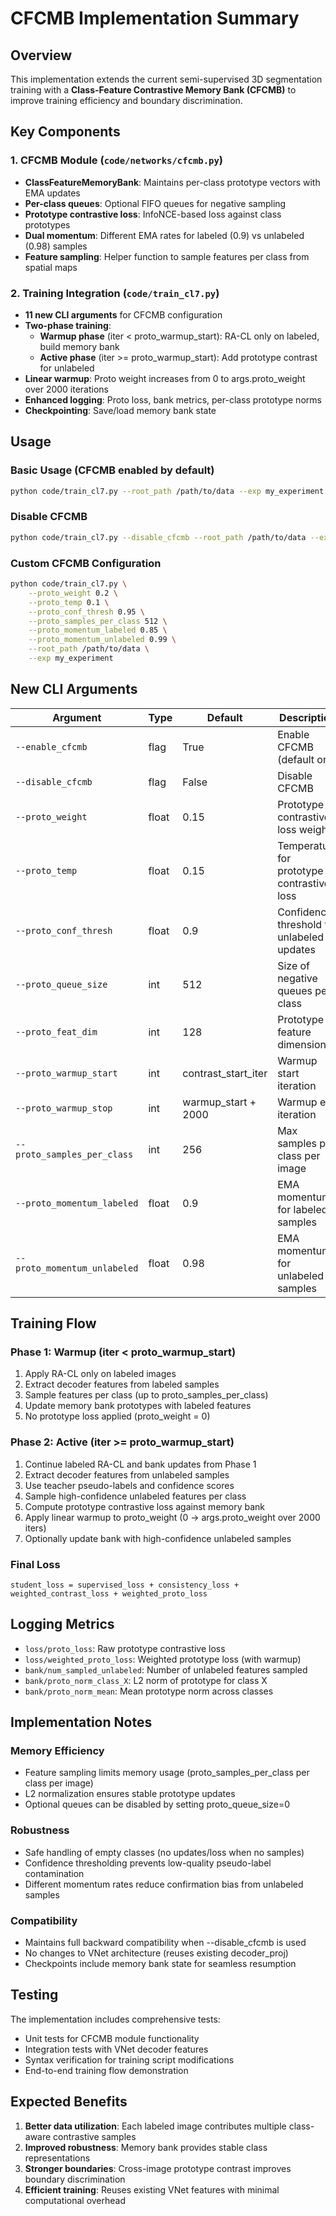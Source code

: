 # CFCMB Implementation Summary

## Overview
This implementation extends the current semi-supervised 3D segmentation training with a **Class-Feature Contrastive Memory Bank (CFCMB)** to improve training efficiency and boundary discrimination.

## Key Components

### 1. CFCMB Module (`code/networks/cfcmb.py`)
- **ClassFeatureMemoryBank**: Maintains per-class prototype vectors with EMA updates
- **Per-class queues**: Optional FIFO queues for negative sampling  
- **Prototype contrastive loss**: InfoNCE-based loss against class prototypes
- **Dual momentum**: Different EMA rates for labeled (0.9) vs unlabeled (0.98) samples
- **Feature sampling**: Helper function to sample features per class from spatial maps

### 2. Training Integration (`code/train_cl7.py`)
- **11 new CLI arguments** for CFCMB configuration
- **Two-phase training**:
  - **Warmup phase** (iter < proto_warmup_start): RA-CL only on labeled, build memory bank
  - **Active phase** (iter >= proto_warmup_start): Add prototype contrast for unlabeled
- **Linear warmup**: Proto weight increases from 0 to args.proto_weight over 2000 iterations
- **Enhanced logging**: Proto loss, bank metrics, per-class prototype norms
- **Checkpointing**: Save/load memory bank state

## Usage

### Basic Usage (CFCMB enabled by default)
```bash
python code/train_cl7.py --root_path /path/to/data --exp my_experiment
```

### Disable CFCMB
```bash
python code/train_cl7.py --disable_cfcmb --root_path /path/to/data --exp my_experiment
```

### Custom CFCMB Configuration
```bash
python code/train_cl7.py \
    --proto_weight 0.2 \
    --proto_temp 0.1 \
    --proto_conf_thresh 0.95 \
    --proto_samples_per_class 512 \
    --proto_momentum_labeled 0.85 \
    --proto_momentum_unlabeled 0.99 \
    --root_path /path/to/data \
    --exp my_experiment
```

## New CLI Arguments

| Argument | Type | Default | Description |
|----------|------|---------|-------------|
| `--enable_cfcmb` | flag | True | Enable CFCMB (default on) |
| `--disable_cfcmb` | flag | False | Disable CFCMB |
| `--proto_weight` | float | 0.15 | Prototype contrastive loss weight |
| `--proto_temp` | float | 0.15 | Temperature for prototype contrastive loss |
| `--proto_conf_thresh` | float | 0.9 | Confidence threshold for unlabeled updates |
| `--proto_queue_size` | int | 512 | Size of negative queues per class |
| `--proto_feat_dim` | int | 128 | Prototype feature dimension |
| `--proto_warmup_start` | int | contrast_start_iter | Warmup start iteration |
| `--proto_warmup_stop` | int | warmup_start + 2000 | Warmup end iteration |
| `--proto_samples_per_class` | int | 256 | Max samples per class per image |
| `--proto_momentum_labeled` | float | 0.9 | EMA momentum for labeled samples |
| `--proto_momentum_unlabeled` | float | 0.98 | EMA momentum for unlabeled samples |

## Training Flow

### Phase 1: Warmup (iter < proto_warmup_start)
1. Apply RA-CL only on labeled images
2. Extract decoder features from labeled samples  
3. Sample features per class (up to proto_samples_per_class)
4. Update memory bank prototypes with labeled features
5. No prototype loss applied (proto_weight = 0)

### Phase 2: Active (iter >= proto_warmup_start)  
1. Continue labeled RA-CL and bank updates from Phase 1
2. Extract decoder features from unlabeled samples
3. Use teacher pseudo-labels and confidence scores
4. Sample high-confidence unlabeled features per class
5. Compute prototype contrastive loss against memory bank
6. Apply linear warmup to proto_weight (0 → args.proto_weight over 2000 iters)
7. Optionally update bank with high-confidence unlabeled samples

### Final Loss
```
student_loss = supervised_loss + consistency_loss + weighted_contrast_loss + weighted_proto_loss
```

## Logging Metrics

- `loss/proto_loss`: Raw prototype contrastive loss
- `loss/weighted_proto_loss`: Weighted prototype loss (with warmup)
- `bank/num_sampled_unlabeled`: Number of unlabeled features sampled
- `bank/proto_norm_class_X`: L2 norm of prototype for class X
- `bank/proto_norm_mean`: Mean prototype norm across classes

## Implementation Notes

### Memory Efficiency
- Feature sampling limits memory usage (proto_samples_per_class per class per image)
- L2 normalization ensures stable prototype updates
- Optional queues can be disabled by setting proto_queue_size=0

### Robustness
- Safe handling of empty classes (no updates/loss when no samples)
- Confidence thresholding prevents low-quality pseudo-label contamination
- Different momentum rates reduce confirmation bias from unlabeled samples

### Compatibility
- Maintains full backward compatibility when --disable_cfcmb is used
- No changes to VNet architecture (reuses existing decoder_proj)
- Checkpoints include memory bank state for seamless resumption

## Testing

The implementation includes comprehensive tests:
- Unit tests for CFCMB module functionality
- Integration tests with VNet decoder features  
- Syntax verification for training script modifications
- End-to-end training flow demonstration

## Expected Benefits

1. **Better data utilization**: Each labeled image contributes multiple class-aware contrastive samples
2. **Improved robustness**: Memory bank provides stable class representations
3. **Stronger boundaries**: Cross-image prototype contrast improves boundary discrimination  
4. **Efficient training**: Reuses existing VNet features with minimal computational overhead